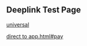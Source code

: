Deeplink Test Page
------------------



[universal](https://moven-usa-test.moven.com/deeplink?src=testpage)

[direct to app.html#pay](https://moven-usa-test.com/app.html#pay)
